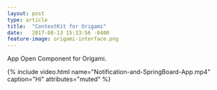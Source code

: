 ```yaml
---
layout: post
type: article
title:  "ContextKit for Origami"
date:   2017-08-13 15:33:56 -0400
feature-image: origami-interface.png
---
```


App Open Component for Origami.

{% include video.html name="Notification-and-SpringBoard-App.mp4" caption="Hi" attributes="muted" %}

